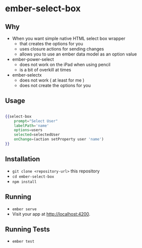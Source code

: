 # ember-select-box

## Why 

- When you want simple native HTML select box wrapper  
  - that creates the options for you
  - uses closure actions for sending changes
  - allows you to use an ember data model as an option value
- ember-power-select
  - does not work on the iPad when using pencil
  - is a bit of overkill at times
- ember-selectx 
  - does not work ( at least for me )
  - does not create the options for you    


## Usage 

```handlebars

{{select-box
    prompt="Select User"
    labelPath='name'
    options=users
    selected=selectedUser
    onChange=(action setProperty user 'name')
}}


```

## Installation

* `git clone <repository-url>` this repository
* `cd ember-select-box`
* `npm install`

## Running

* `ember serve`
* Visit your app at [http://localhost:4200](http://localhost:4200).

## Running Tests

* `ember test`
